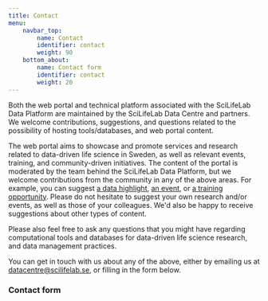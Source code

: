 ```yaml
---
title: Contact
menu:
    navbar_top:
        name: Contact
        identifier: contact
        weight: 90
    bottom_about:
        name: Contact form
        identifier: contact
        weight: 20
---
```


Both the web portal and technical platform associated with the SciLifeLab Data Platform are maintained by the SciLifeLab Data Centre and partners. We welcome contributions, suggestions, and questions related to the possibility of hosting tools/databases, and web portal content.

The web portal aims to showcase and promote services and research related to data-driven life science in Sweden, as well as relevant events, training, and community-driven initiatives. The content of the portal is moderated by the team behind the SciLifeLab Data Platform, but we welcome contributions from the community in any of the above areas. For example, you can suggest [a data highlight](/highlights/), [an event](/events/), or [a training opportunity](/events/). Please do not hesitate to suggest your own research and/or events, as well as those of your colleagues. We'd also be happy to receive suggestions about other types of content.

Please also feel free to ask any questions that you might have regarding computational tools and databases for data-driven life science research, and data management practices.

You can get in touch with us about any of the above, either by emailing us at [datacentre@scilifelab.se](mailto:datacentre@scilifelab.se), or filling in the form below.

### Contact form
